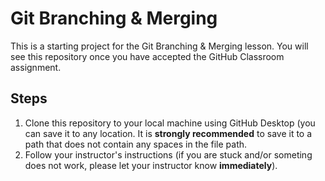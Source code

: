 # Git Branching & Merging
This is a starting project for the Git Branching & Merging lesson. You will see this repository once you have accepted the GitHub Classroom assignment.

## Steps
1. Clone this repository to your local machine using GitHub Desktop (you can save it to any location. It is **strongly recommended** to save it to a path that does not contain any spaces in the file path.
2. Follow your instructor's instructions (if you are stuck and/or someting does not work, please let your instructor know **immediately**).
